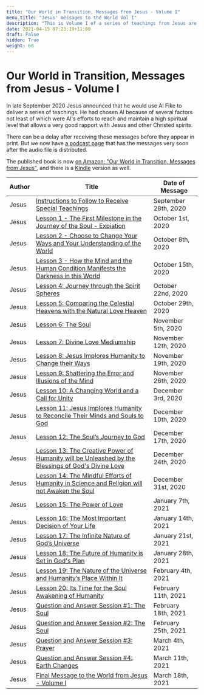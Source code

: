 ```yaml
---
title: "Our World in Transition, Messages from Jesus - Volume I"
menu_title: "Jesus' messages to the World Vol I"
description: "This is Volume I of a series of teachings from Jesus are specifically to extend the original Padgett Messages"
date: 2021-04-15 07:23:19+11:00
draft: False
hidden: True
weight: 60
---
```

# Our World in Transition, Messages from Jesus - Volume I

In late September 2020 Jesus announced that he would use Al Fike to deliver a series of teachings. He had chosen Al because of several factors not least of which were Al's efforts to reach and maintain a high spiritual level that allows a very good rapport with Jesus and other Christed spirits. 

There can be a delay after receiving these messages before they appear in print. But we now have [a podcast page](https://divinelovesanctuary.podbean.com/?s=Teachings) that has the messages very soon after the audio file is distributed. 

The published book is now [on Amazon: "Our World in Transition, Messages from Jesus"](https://www.amazon.com/dp/B097XD6JSC/), and there is a [Kindle](https://www.amazon.com/Our-World-Transition-Messages-Jesus-ebook/dp/B09BK5NZ2W/) version as well.
 

Author | Title | Date of Message  
---|---|---  
Jesus | [Instructions to Follow to Receive Special Teachings](/contemporary-messages/messages-sorted-year/messages-2020/instructions-to-follow-to-receive-special-teachings-af-28-sep-2020) | September 28th, 2020
Jesus | [Lesson 1 - The First Milestone in the Journey of the Soul - Expiation](/contemporary-messages/messages-sorted-year/messages-2020/lesson-1-the-first-milestone-af-1-oct-2020/) | October 1st, 2020
Jesus | [Lesson 2 - Choose to Change Your Ways and Your Understanding of the World](/contemporary-messages/messages-sorted-year/messages-2020/chose-to-change-your-ways-af-8-oct-2020/) | October 8th, 2020
Jesus | [Lesson 3 - How the Mind and the Human Condition Manifests the Darkness in this World](/contemporary-messages/messages-sorted-year/messages-2020/how-the-mind-manifests-the-darkness-af-15-oct-2020/) | October 15th, 2020
Jesus | [Lesson 4: Journey through the Spirit Spheres](/contemporary-messages/messages-sorted-year/messages-2020/journey-through-the-spirit-spheres-af-22-oct-2020/) | October 22nd, 2020
Jesus | [Lesson 5: Comparing the Celestial Heavens with the Natural Love Heaven](/contemporary-messages/messages-sorted-year/messages-2020/comparing-the-celestial-heavens-with-the-natural-love-heavens-af-29-oct-2020/) | October 29th, 2020
Jesus | [Lesson 6: The Soul](/contemporary-messages/messages-sorted-year/messages-2020/the-soul-af-5-nov-2020/) | November 5th, 2020
Jesus | [Lesson 7: Divine Love Mediumship](/contemporary-messages/messages-sorted-year/messages-2020/divine-love-mediumship-af-12-nov-2020) | November 12th, 2020
Jesus | [Lesson 8: Jesus Implores Humanity to Change their Ways](/contemporary-messages/messages-sorted-year/messages-2020/jesus-implores-humanity-to-change-their-ways-af-19-nov-2020/) | November 19th, 2020
Jesus | [Lesson 9: Shattering the Error and Illusions of the Mind](/contemporary-messages/messages-sorted-year/messages-2020/shattering-the-error-and-illusions-of-the-mind-af-26-nov-2020/) | November 26th, 2020
Jesus | [Lesson 10: A Changing World and a Call for Unity](/contemporary-messages/messages-sorted-year/messages-2020/a-changing-world-and-a-call-for-unity-af-3-dec-2020/) | December 3rd, 2020
Jesus | [Lesson 11: Jesus Implores Humanity to Reconcile Their Minds and Souls to God](/contemporary-messages/messages-sorted-year/messages-2020/jesus-implores-humanity-af-10-dec-2020/) | December 10th, 2020
Jesus | [Lesson 12: The Soul’s Journey to God](/contemporary-messages/messages-sorted-year/messages-2020/the-souls-journey-to-god-af-17-dec-2020/) | December 17th, 2020
Jesus | [Lesson 13: The Creative Power of Humanity will be Unleashed by the Blessings of God's Divine Love](/contemporary-messages/messages-sorted-year/messages-2020/the-creative-power-of-humanity-af-24-dec-2020/) | December 24th, 2020
Jesus | [Lesson 14: The Mindful Efforts of Humanity in Science and Religion will not Awaken the Soul](/contemporary-messages/messages-sorted-year/messages-2020/mindful-efforts-will-not-awaken-the-soul-af-31-dec-2020/) | December 31st, 2020
Jesus | [Lesson 15: The Power of Love](/contemporary-messages/messages-sorted-year/messages-2021/the-power-of-love-af-7-jan-2021/) | January 7th, 2021
Jesus | [Lesson 16: The Most Important Decision of Your Life](/contemporary-messages/messages-sorted-year/messages-2021/the-most-important-decision-af-14-jan-2021) | January 14th, 2021
Jesus | [Lesson 17: The Infinite Nature of God’s Universe](/contemporary-messages/messages-sorted-year/messages-2021/the-infinite-nature-of-gods-universe-af-21-jan-2021/) | January 21st, 2021
Jesus | [Lesson 18: The Future of Humanity is Set in God's Plan](/contemporary-messages/messages-sorted-year/messages-2021/the-future-of-humanity-af-28-jan-2021/) | January 28th, 2021
Jesus | [Lesson 19: The Nature of the Universe and Humanity’s Place Within It](/contemporary-messages/messages-sorted-year/messages-2021/the-nature-of-the-universe-af-4-feb-2021/) | February 4th, 2021
Jesus | [Lesson 20: Its Time for the Soul Awakening of Humanity](/contemporary-messages/messages-sorted-year/messages-2021/its-time-for-soul-awakening-af-11-feb-2021/) | February 11th, 2021
Jesus | [Question and Answer Session #1: The Soul](/contemporary-messages/messages-sorted-year/messages-2021/question-and-answer-1-af-18-feb-2021/) | February 18th, 2021
Jesus | [Question and Answer Session #2: The Soul](/contemporary-messages/messages-sorted-year/messages-2021/question-and-answer-2-af-25-feb-2021/) | February 25th, 2021
Jesus | [Question and Answer Session #3: Prayer](/contemporary-messages/messages-sorted-year/messages-2021/question-and-answer-3-af-4-mar-2021/) | March 4th, 2021
Jesus | [Question and Answer Session #4: Earth Changes](/contemporary-messages/messages-sorted-year/messages-2021/question-and-answer-4-af-11-mar-2021/) | March 11th, 2021
Jesus | [ Final Message to the World from Jesus - Volume I](/contemporary-messages/messages-sorted-year/messages-2021/final-message-from-jesus-af-18-mar-2021/) | March 18th, 2021